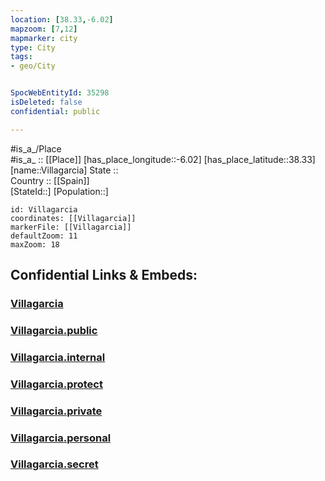 ```yaml
---
location: [38.33,-6.02] 
mapzoom: [7,12] 
mapmarker: city 
type: City
tags:
- geo/City


SpocWebEntityId: 35298
isDeleted: false
confidential: public

---
```

#is_a_/Place  
#is_a_ :: [[Place]] 
[has_place_longitude::-6.02] 
[has_place_latitude::38.33] 
[name::Villagarcia] 
State ::  
Country :: [[Spain]]  
[StateId::] 
[Population::] 



```leaflet
id: Villagarcia
coordinates: [[Villagarcia]] 
markerFile: [[Villagarcia]] 
defaultZoom: 11 
maxZoom: 18
```


## Confidential Links & Embeds: 

### [Villagarcia](/_Standards/Earth/Continent/Europe/Europe~South/Spain/Provinces~Spain/Extremadura/Badajoz.Province/City/Villagarcia.md) 

### [Villagarcia.public](/_public/Earth/Continent/Europe/Europe~South/Spain/Provinces~Spain/Extremadura/Badajoz.Province/City/Villagarcia.public.md) 

### [Villagarcia.internal](/_internal/Earth/Continent/Europe/Europe~South/Spain/Provinces~Spain/Extremadura/Badajoz.Province/City/Villagarcia.internal.md) 

### [Villagarcia.protect](/_protect/Earth/Continent/Europe/Europe~South/Spain/Provinces~Spain/Extremadura/Badajoz.Province/City/Villagarcia.protect.md) 

### [Villagarcia.private](/_private/Earth/Continent/Europe/Europe~South/Spain/Provinces~Spain/Extremadura/Badajoz.Province/City/Villagarcia.private.md) 

### [Villagarcia.personal](/_personal/Earth/Continent/Europe/Europe~South/Spain/Provinces~Spain/Extremadura/Badajoz.Province/City/Villagarcia.personal.md) 

### [Villagarcia.secret](/_secret/Earth/Continent/Europe/Europe~South/Spain/Provinces~Spain/Extremadura/Badajoz.Province/City/Villagarcia.secret.md)

